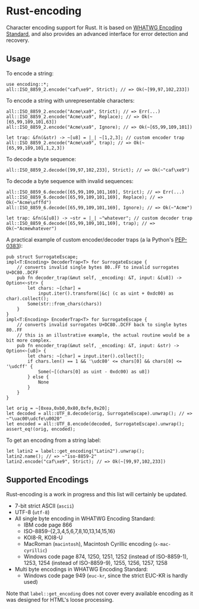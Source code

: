 Rust-encoding
=============

Character encoding support for Rust.
It is based on [WHATWG Encoding Standard](http://encoding.spec.whatwg.org/),
and also provides an advanced interface for error detection and recovery.

Usage
-----

To encode a string:

~~~~ {.rust}
use encoding::*;
all::ISO_8859_2.encode("caf\xe9", Strict); // => Ok(~[99,97,102,233])
~~~~

To encode a string with unrepresentable characters:

~~~~ {.rust}
all::ISO_8859_2.encode("Acme\xa9", Strict); // => Err(...)
all::ISO_8859_2.encode("Acme\xa9", Replace); // => Ok(~[65,99,109,101,63])
all::ISO_8859_2.encode("Acme\xa9", Ignore); // => Ok(~[65,99,109,101])

let trap: &fn(&str) -> ~[u8] = |_| ~[1,2,3]; // custom encoder trap
all::ISO_8859_2.encode("Acme\xa9", trap); // => Ok(~[65,99,109,101,1,2,3])
~~~~

To decode a byte sequence:

~~~~ {.rust}
all::ISO_8859_2.decode([99,97,102,233], Strict); // => Ok(~"caf\xe9")
~~~~

To decode a byte sequence with invalid sequences:

~~~~ {.rust}
all::ISO_8859_6.decode([65,99,109,101,169], Strict); // => Err(...)
all::ISO_8859_6.decode([65,99,109,101,169], Replace); // => Ok(~"Acme\ufffd")
all::ISO_8859_6.decode([65,99,109,101,169], Ignore); // => Ok(~"Acme")

let trap: &fn(&[u8]) -> ~str = |_| ~"whatever"; // custom decoder trap
all::ISO_8859_6.decode([65,99,109,101,169], trap); // => Ok(~"Acmewhatever")
~~~~

A practical example of custom encoder/decoder traps
(a la Python's [PEP-0383](http://www.python.org/dev/peps/pep-0383/)):

~~~~ {.rust}
pub struct SurrogateEscape;
impl<T:Encoding> DecoderTrap<T> for SurrogateEscape {
    // converts invalid single bytes 80..FF to invalid surrogates U+DC80..DCFF
    pub fn decoder_trap(&mut self, _encoding: &T, input: &[u8]) -> Option<~str> {
        let chars: ~[char] =
            input.iter().transform(|&c| (c as uint + 0xdc00) as char).collect();
        Some(str::from_chars(chars))
    }
}
impl<T:Encoding> EncoderTrap<T> for SurrogateEscape {
    // converts invalid surrogates U+DC80..DCFF back to single bytes 80..FF
    // this is an illustrative example, the actual routine would be a bit more complex.
    pub fn encoder_trap(&mut self, _encoding: &T, input: &str) -> Option<~[u8]> {
        let chars: ~[char] = input.iter().collect();
        if chars.len() == 1 && '\udc80' <= chars[0] && chars[0] <= '\udcff' {
            Some(~[(chars[0] as uint - 0xdc00) as u8])
        } else {
            None
        }
    }
}

let orig = ~[0xea,0xb0,0x80,0xfe,0x20];
let decoded = all::UTF_8.decode(orig, SurrogateEscape).unwrap(); // => ~"\uac00\udcfe\u0020"
let encoded = all::UTF_8.encode(decoded, SurrogateEscape).unwrap();
assert_eq!(orig, encoded);
~~~~

To get an encoding from a string label:

~~~~ {.rust}
let latin2 = label::get_encoding("Latin2").unwrap();
latin2.name(); // => ~"iso-8859-2"
latin2.encode("caf\xe9", Strict); // => Ok(~[99,97,102,233])
~~~~

Supported Encodings
-------------------

Rust-encoding is a work in progress and this list will certainly be updated.

* 7-bit strict ASCII (`ascii`)
* UTF-8 (`utf-8`)
* All single byte encoding in WHATWG Encoding Standard:
    * IBM code page 866
    * ISO-8859-{2,3,4,5,6,7,8,10,13,14,15,16}
    * KOI8-R, KOI8-U
    * MacRoman (`macintosh`), Macintosh Cyrillic encoding (`x-mac-cyrillic`)
    * Windows code page 874, 1250, 1251, 1252 (instead of ISO-8859-1), 1253,
      1254 (instead of ISO-8859-9), 1255, 1256, 1257, 1258
* Multi byte encodings in WHATWG Encoding Standard:
    * Windows code page 949 (`euc-kr`, since the strict EUC-KR is hardly used)

Note that `label::get_encoding` does not cover every available encoding
as it was designed for HTML's loose processing.

